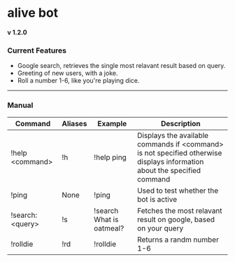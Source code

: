 # alive bot
**v 1.2.0**

### Current Features
- Google search, retrieves the single most relavant result based on query.
- Greeting of new users, with a joke.
- Roll a number 1-6, like you're playing dice. 
<hr>

### Manual
| Command | Aliases | Example | Description |
| --------| ------- |-------- |------------ |
| !help \<command\> | !h      | !help ping | Displays the available commands if \<command\> is not specified otherwise displays information about the specified command |
| !ping   | None    | !ping   | Used to test whether the bot is active |
| !search: \<query\> | !s | !search What is oatmeal? | Fetches the most relavant result on google, based on your query |
| !rolldie | !rd | !rolldie | Returns a randm number 1-6 | 
